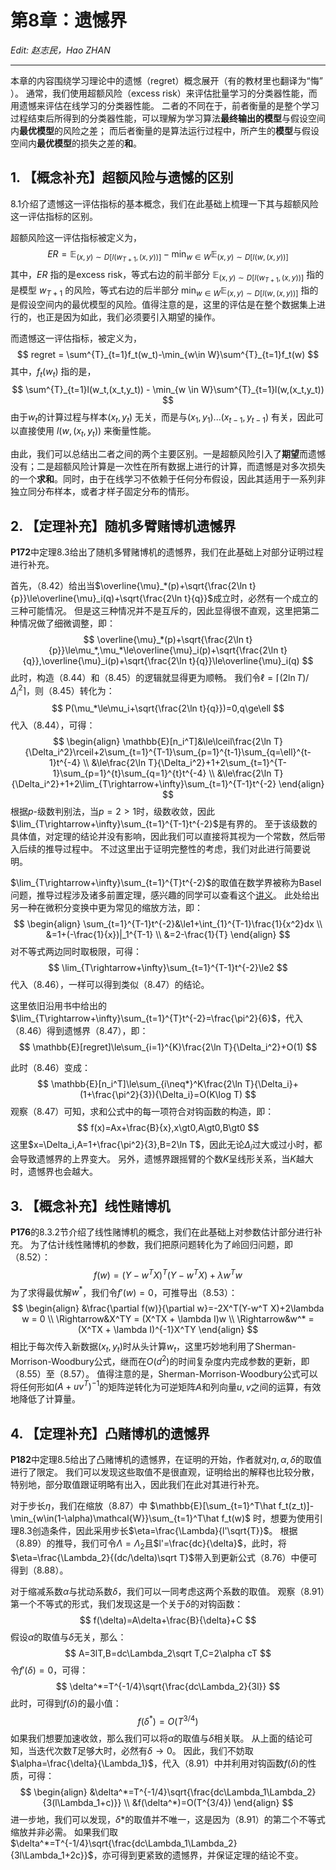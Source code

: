 # 第8章：遗憾界

*Edit: 赵志民，Hao ZHAN*

---

本章的内容围绕学习理论中的遗憾（regret）概念展开（有的教材里也翻译为“悔” ）。
通常，我们使用超额风险（excess risk）来评估批量学习的分类器性能，而用遗憾来评估在线学习的分类器性能。
二者的不同在于，前者衡量的是整个学习过程结束后所得到的分类器性能，可以理解为学习算法**最终输出的模型**与假设空间内**最优模型**的风险之差；
而后者衡量的是算法运行过程中，所产生的**模型**与假设空间内**最优模型**的损失之差的**和**。



## 1. 【概念补充】超额风险与遗憾的区别

8.1介绍了遗憾这一评估指标的基本概念，我们在此基础上梳理一下其与超额风险这一评估指标的区别。

超额风险这一评估指标被定义为，
$$
ER = \mathbb{E}_{(x,y)\sim D[l(w_{T+1},(x,y))]} - \min_{w \in W} \mathbb{E}_{(x,y)\sim D[l(w,(x,y))]}
$$
其中，$ER$ 指的是excess risk，等式右边的前半部分 $\mathbb{E}_{(x,y)\sim D[l(w_{T+1},(x,y))]}$ 指的是模型 $w_{T+1}$ 的风险，等式右边的后半部分 $\min_{w \in W} \mathbb{E}_{(x,y)\sim D[l(w,(x,y))]}$ 指的是假设空间内的最优模型的风险。值得注意的是，这里的评估是在整个数据集上进行的，也正是因为如此，我们必须要引入期望的操作。

而遗憾这一评估指标，被定义为，
$$
regret = \sum^{T}_{t=1}f_t(w_t)-\min_{w\in W}\sum^{T}_{t=1}f_t(w)
$$
其中，$f_t(w_t)$ 指的是，
$$
\sum^{T}_{t=1}l(w_t,(x_t,y_t)) - \min_{w \in W}\sum^{T}_{t=1}l(w,(x_t,y_t))
$$
由于$w_t$的计算过程与样本$(x_t,y_t)$ 无关，而是与$(x_1,y_1)...(x_{t-1},y_{t-1})$ 有关，因此可以直接使用 $l(w,(x_t,y_t))$ 来衡量性能。

由此，我们可以总结出二者之间的两个主要区别。一是超额风险引入了**期望**而遗憾没有；二是超额风险计算是一次性在所有数据上进行的计算，而遗憾是对多次损失的一个**求和**。同时，由于在线学习不依赖于任何分布假设，因此其适用于一系列非独立同分布样本，或者才样子固定分布的情形。



## 2. 【定理补充】随机多臂赌博机遗憾界

**P172**中定理8.3给出了随机多臂赌博机的遗憾界，我们在此基础上对部分证明过程进行补充。

首先，（8.42）给出当$\overline{\mu}_*(p)+\sqrt{\frac{2\ln t}{p}}\le\overline{\mu}_i(q)+\sqrt{\frac{2\ln t}{q}}$成立时，必然有一个成立的三种可能情况。
但是这三种情况并不是互斥的，因此显得很不直观，这里把第二种情况做了细微调整，即：
$$
\overline{\mu}_*(p)+\sqrt{\frac{2\ln t}{p}}\le\mu_*,\mu_*\le\overline{\mu}_i(p)+\sqrt{\frac{2\ln t}{q}},\overline{\mu}_i(p)+\sqrt{\frac{2\ln t}{q}}\le\overline{\mu}_i(q)
$$
此时，构造（8.44）和（8.45）的逻辑就显得更为顺畅。
我们令$\ell=\lceil(2\ln T)/\Delta_i^2\rceil$，则（8.45）转化为：
$$
P(\mu_*\le\mu_i+\sqrt{\frac{2\ln t}{q}})=0,q\ge\ell
$$
代入（8.44），可得：
$$
\begin{align}
\mathbb{E}[n_i^T]&\le\lceil\frac{2\ln T}{\Delta_i^2}\rceil+2\sum_{t=1}^{T-1}\sum_{p=1}^{t-1}\sum_{q=\ell}^{t-1}t^{-4} \\
&\le\frac{2\ln T}{\Delta_i^2}+1+2\sum_{t=1}^{T-1}\sum_{p=1}^{t}\sum_{q=1}^{t}t^{-4} \\
&\le\frac{2\ln T}{\Delta_i^2}+1+2\lim_{T\rightarrow+\infty}\sum_{t=1}^{T-1}t^{-2} 
\end{align}
$$
根据$p$-级数判别法，当$p=2\gt1$时，级数收敛，因此$\lim_{T\rightarrow+\infty}\sum_{t=1}^{T-1}t^{-2}$是有界的。
至于该级数的具体值，对定理的结论并没有影响，因此我们可以直接将其视为一个常数，然后带入后续的推导过程中。
不过这里出于证明完整性的考虑，我们对此进行简要说明。

$\lim_{T\rightarrow+\infty}\sum_{t=1}^{T}t^{-2}$的取值在数学界被称为Basel问题，推导过程涉及诸多前置定理，感兴趣的同学可以查看这个[讲义](https://www.math.cmu.edu/~bwsulliv/basel-problem.pdf)。
此处给出另一种在微积分变换中更为常见的缩放方法，即：
$$
\begin{align}
\sum_{t=1}^{T-1}t^{-2}&\le1+\int_{1}^{T-1}\frac{1}{x^2}dx \\
&=1+(-\frac{1}{x})|_1^{T-1} \\
&=2-\frac{1}{T}
\end{align}
$$
对不等式两边同时取极限，可得：
$$
\lim_{T\rightarrow+\infty}\sum_{t=1}^{T-1}t^{-2}\le2
$$
代入（8.46），一样可以得到类似（8.47）的结论。

这里依旧沿用书中给出的$\lim_{T\rightarrow+\infty}\sum_{t=1}^{T}t^{-2}=\frac{\pi^2}{6}$，代入（8.46）得到遗憾界（8.47），即：
$$
\mathbb{E}[regret]\le\sum_{i=1}^{K}\frac{2\ln T}{\Delta_i^2}+O(1)
$$

此时（8.46）变成：
$$
\mathbb{E}[n_i^T]\le\sum_{i\neq*}^K\frac{2\ln T}{\Delta_i}+(1+\frac{\pi^2}{3}){\Delta_i}=O(K\log T)
$$
观察（8.47）可知，求和公式中的每一项符合对钩函数的构造，即：
$$
f(x)=Ax+\frac{B}{x},x\gt0,A\gt0,B\gt0
$$
这里$x=\Delta_i,A=1+\frac{\pi^2}{3},B=2\ln T$，因此无论$\Delta_i$过大或过小时，都会导致遗憾界的上界变大。
另外，遗憾界跟摇臂的个数$K$呈线形关系，当$K$越大时，遗憾界也会越大。



## 3. 【概念补充】线性赌博机

**P176**的8.3.2节介绍了线性赌博机的概念，我们在此基础上对参数估计部分进行补充。
为了估计线性赌博机的参数，我们把原问题转化为了岭回归问题，即（8.52）：
$$
f(w)=(Y-w^T X)^T(Y-w^T X)+\lambda w^T w
$$
为了求得最优解$w^*$，我们令$f'(w)=0$，可推导出（8.53）：
$$
\begin{align}
&\frac{\partial f(w)}{\partial w}=-2X^T(Y-w^T X)+2\lambda w = 0 \\
\Rightarrow&X^TY = (X^TX + \lambda I)w \\
\Rightarrow&w^* = (X^TX + \lambda I)^{-1}X^TY
\end{align}
$$
相比于每次传入新数据$(x_t,y_t)$时从头计算$w_t$，这里巧妙地利用了Sherman-Morrison-Woodbury公式，继而在$O(d^2)$的时间复杂度内完成参数的更新，即（8.55）至（8.57）。
值得注意的是，Sherman-Morrison-Woodbury公式可以将任何形如$(A+uv^T)^{-1}$的矩阵逆转化为可逆矩阵$A$和列向量$u,v$之间的运算，有效地降低了计算量。



## 4. 【定理补充】凸赌博机的遗憾界

**P182**中定理8.5给出了凸赌博机的遗憾界，在证明的开始，作者就对$\eta,\alpha,\delta$的取值进行了限定。
我们可以发现这些取值不是很直观，证明给出的解释也比较分散，特别地，部分取值跟证明略有出入，因此我们在此对其进行补充。

对于步长$\eta$，我们在缩放（8.87）中 $\mathbb{E}[\sum_{t=1}^T\hat f_t(z_t)]-\min_{w\in(1-\alpha)\mathcal{W}}\sum_{t=1}^T\hat f_t(w)$ 时，想要为使用引理8.3创造条件，因此采用步长$\eta=\frac{\Lambda}{l'\sqrt{T}}$。
根据（8.89）的推导，我们可令$\Lambda=\Lambda_2$且$l'=\frac{dc}{\delta}$，此时，将$\eta=\frac{\Lambda_2}{(dc/\delta)\sqrt T}$带入到更新公式（8.76）中便可得到（8.88）。

对于缩减系数$\alpha$与扰动系数$\delta$，我们可以一同考虑这两个系数的取值。
观察（8.91）第一个不等式的形式，我们发现这是一个关于$\delta$的对钩函数：
$$
f(\delta)=A\delta+\frac{B}{\delta}+C
$$
假设$\alpha$的取值与$\delta$无关，那么：
$$
A=3lT,B=dc\Lambda_2\sqrt T,C=2\alpha cT
$$
令$f'(\delta)=0$，可得：
$$
\delta^*=T^{-1/4}\sqrt{\frac{dc\Lambda_2}{3l}}
$$
此时，可得到$f(\delta)$的最小值：
$$
f(\delta^*)=O(T^{3/4})
$$
如果我们想要加速收敛，那么我们可以将$\alpha$的取值与$\delta$相关联。
从上面的结论可知，当迭代次数$T$足够大时，必然有$\delta\rightarrow0$。
因此，我们不妨取$\alpha=\frac{\delta}{\Lambda_1}$，代入（8.91）中并利用对钩函数$f(\delta)$的性质，可得：
$$
\begin{align}
&\delta^*=T^{-1/4}\sqrt{\frac{dc\Lambda_1\Lambda_2}{3(l\Lambda_1+c)}} \\
&f(\delta^*)=O(T^{3/4})
\end{align}
$$
进一步地，我们可以发现，$\delta*$的取值并不唯一，这是因为（8.91）的第二个不等式缩放并非必需。
如果我们取$\delta^*=T^{-1/4}\sqrt{\frac{dc\Lambda_1\Lambda_2}{3l\Lambda_1+2c}}$，亦可得到更紧致的遗憾界，并保证定理的结论不变。
